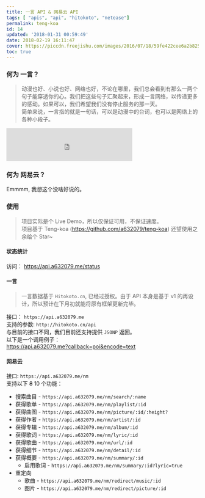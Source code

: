 ```yaml
---
title: 一言 API & 网易云 API
tags: [ "apis", "api", "hitokoto", "netease"]
permalink: teng-koa
id: 14
updated: '2018-01-31 00:59:49'
date: 2018-02-19 16:11:47
cover: https://piccdn.freejishu.com/images/2016/07/18/59fe422cee6a2b825e4521ace38cc8b0.jpg!/format/jpg
toc: true
---
```


### 何为 一言？
  
>  动漫也好、小说也好、网络也好，不论在哪里，我们总会看到有那么一两个句子能穿透你的心。我们把这些句子汇聚起来，形成一言网络，以传递更多的感动。如果可以，我们希望我们没有停止服务的那一天。  
> 简单来说，一言指的就是一句话，可以是动漫中的台词，也可以是网络上的各种小段子。  

<iframe frameborder="no" border="0" marginwidth="0" marginheight="0" width="330" height="86" src="https://cdn.a632079.me/163music.html?playlist=492926375" style="margin:0"></iframe>

### 何为 网易云？
Emmmm, 我想这个没啥好说的。

### 使用
> 项目实际是个 Live Demo，所以仅保证可用，不保证速度。  
> 项目基于 Teng-koa (https://github.com/a632079/teng-koa) 还望使用之余给个 Star~

#### 状态统计
访问： https://api.a632079.me/status  
#### 一言
> 一言数据基于 `Hitokoto.cn`, 已经过授权。由于 API 本身是基于 v1 的再设计，所以预计在下月初就能将原有框架更新完毕。 

接口： `https://api.a632079.me`   
支持的参数: `http://hitokoto.cn/api`    
与目前的接口不同，我们目前还支持提供 `JSONP` 返回。  
以下是一个调用例子：  
https://api.a632079.me?callback=poi&encode=text


#### 网易云
接口: `https://api.a632079.me/nm`  
支持以下 ~~8~~ 10 个功能：  
* 搜索曲目 - `https://api.a632079.me/nm/search/:name`  
* 获得歌单 - `https://api.a632079.me/nm/playlist/:id`  
* 获得曲图 - `https://api.a632079.me/nm/picture/:id/:height?`  
* 获得作者 - `https://api.a632079.me/nm/artist/:id`  
* 获得专辑 - `https://api.a632079.me/nm/album/:id`  
* 获得歌词 - `https://api.a632079.me/nm/lyric/:id`  
* 获得歌曲 - `https://api.a632079.me/nm/url/:id`   
* 获得细节 - `https://api.a632079.me/nm/detail/:id`  
* 获得概要 - `https://api.a632079.me/nm/summary/:id`
  * 启用歌词 - `https://api.a632079.me/nm/summary/:id?lyric=true`
* 重定向
  * 歌曲 - `https://api.a632079.me/nm/redirect/music/:id`
  * 图片 - `https://api.a632079.me/nm/redirect/picture/:id`
